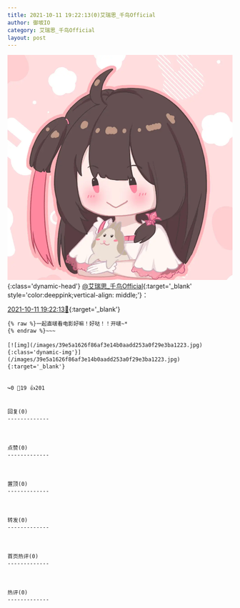 ```yaml
---
title: 2021-10-11 19:22:13(0)艾瑞思_千鸟Official
author: 御坂IO
category: 艾瑞思_千鸟Official
layout: post
---
```


![img](/images/7e08840c56f251de28bdf766b647bd5fe9a5d50a.jpg){:class='dynamic-head'}
[@艾瑞思_千鸟Official](https://space.bilibili.com/1090010845/dynamic){:target='_blank' style='color:deeppink;vertical-align: middle;'}：

[2021-10-11 19:22:13🔗](https://t.bilibili.com/580305628507694040){:target='_blank'}

~~~
{% raw %}一起直啵看电影好嘛！好哒！！开啵~*
{% endraw %}~~~

[![img](/images/39e5a1626f86af3e14b0aadd253a0f29e3ba1223.jpg){:class='dynamic-img'}](/images/39e5a1626f86af3e14b0aadd253a0f29e3ba1223.jpg){:target='_blank'}


↪️0 💬19 👍201


回复(0)
-------------



点赞(0)
-------------



置顶(0)
-------------



转发(0)
-------------



首页热评(0)
-------------



热评(0)
-------------



